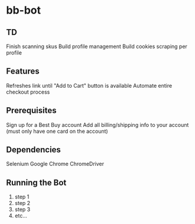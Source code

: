 # bb-bot

## TD
Finish scanning skus
Build profile management
Build cookies scraping per profile

## Features
Refreshes link until "Add to Cart" button is available
Automate entire checkout process

## Prerequisites
Sign up for a Best Buy account
Add all billing/shipping info to your account (must only have one card on the account)

## Dependencies
Selenium
Google Chrome
ChromeDriver

## Running the Bot
1. step 1
2. step 2
3. step 3
4. etc...
